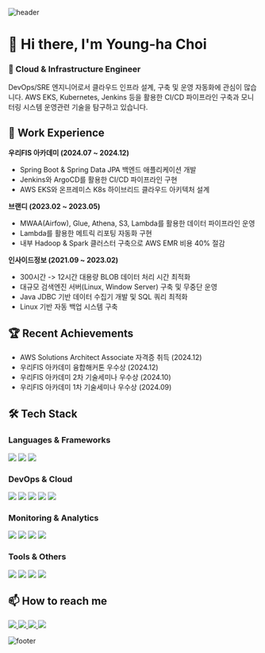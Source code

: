 ![header](https://capsule-render.vercel.app/api?type=venom&height=300&color=9C5FE4&text=Welcome%20to%20my%20GitHub!&fontSize=60&fontColor=000000&stroke=000000&strokeWidth=2)

# 👋 Hi there, I'm Young-ha Choi

### 🚀 Cloud & Infrastructure Engineer
DevOps/SRE 엔지니어로서 클라우드 인프라 설계, 구축 및 운영 자동화에 관심이 많습니다. AWS EKS, Kubernetes, Jenkins 등을 활용한 CI/CD 파이프라인 구축과 모니터링 시스템 운영관련 기술을 탐구하고 있습니다.

## 💼 Work Experience
**우리FIS 아카데미 (2024.07 ~ 2024.12)**
- Spring Boot & Spring Data JPA 백엔드 애플리케이션 개발
- Jenkins와 ArgoCD를 활용한 CI/CD 파이프라인 구현 
- AWS EKS와 온프레미스 K8s 하이브리드 클라우드 아키텍처 설계

**브랜디 (2023.02 ~ 2023.05)**
- MWAA(Airfow), Glue, Athena, S3, Lambda를 활용한 데이터 파이프라인 운영
- Lambda를 활용한 메트릭 리포팅 자동화 구현
- 내부 Hadoop & Spark 클러스터 구축으로 AWS EMR 비용 40% 절감

**인사이드정보 (2021.09 ~ 2023.02)**
- 300시간 -> 12시간 대용량 BLOB 데이터 처리 시간 최적화
- 대규모 검색엔진 서버(Linux, Window Server) 구축 및 무중단 운영
- Java JDBC 기반 데이터 수집기 개발 및 SQL 쿼리 최적화
- Linux 기반 자동 백업 시스템 구축

## 🏆 Recent Achievements
- AWS Solutions Architect Associate 자격증 취득 (2024.12)
- 우리FIS 아카데미 융합해커톤 우수상 (2024.12)
- 우리FIS 아카데미 2차 기술세미나 우수상 (2024.10)
- 우리FIS 아카데미 1차 기술세미나 우수상 (2024.09)

## 🛠 Tech Stack
### Languages & Frameworks
<div>
  <img src="https://img.shields.io/badge/Java-007396?style=for-the-badge&logo=openjdk&logoColor=white"/>
  <img src="https://img.shields.io/badge/Spring Boot-6DB33F?style=for-the-badge&logo=spring-boot&logoColor=white"/>
  <img src="https://img.shields.io/badge/Python-3776AB?style=for-the-badge&logo=python&logoColor=white"/>
</div>

### DevOps & Cloud
<div>
  <img src="https://img.shields.io/badge/AWS-232F3E?style=for-the-badge&logo=amazon-aws&logoColor=white"/>
  <img src="https://img.shields.io/badge/Kubernetes-326CE5?style=for-the-badge&logo=kubernetes&logoColor=white"/>
  <img src="https://img.shields.io/badge/Docker-2496ED?style=for-the-badge&logo=docker&logoColor=white"/>
  <img src="https://img.shields.io/badge/Jenkins-D24939?style=for-the-badge&logo=jenkins&logoColor=white"/>
  <img src="https://img.shields.io/badge/ArgoCD-EF7B4D?style=for-the-badge&logo=argo&logoColor=white"/>
</div>

### Monitoring & Analytics
<div>
  <img src="https://img.shields.io/badge/Prometheus-E6522C?style=for-the-badge&logo=prometheus&logoColor=white"/>
  <img src="https://img.shields.io/badge/Grafana-F46800?style=for-the-badge&logo=grafana&logoColor=white"/>
  <img src="https://img.shields.io/badge/Elasticsearch-005571?style=for-the-badge&logo=elasticsearch&logoColor=white"/>
  <img src="https://img.shields.io/badge/Kibana-005571?style=for-the-badge&logo=kibana&logoColor=white"/>
</div>

### Tools & Others
<div>
  <img src="https://img.shields.io/badge/Linux-FCC624?style=for-the-badge&logo=linux&logoColor=black"/>
  <img src="https://img.shields.io/badge/Git-F05032?style=for-the-badge&logo=git&logoColor=white"/>
  <img src="https://img.shields.io/badge/MySQL-4479A1?style=for-the-badge&logo=mysql&logoColor=white"/>
  <img src="https://img.shields.io/badge/PostgreSQL-336791?style=for-the-badge&logo=postgresql&logoColor=white"/>
</div>

## 📫 How to reach me
<div>
  <a href="mailto:gymlet789@gmail.com">
    <img src="https://img.shields.io/badge/Email-D14836?style=for-the-badge&logo=gmail&logoColor=white"/>
  </a>
  <a href="https://github.com/ChoiYoungHa">
    <img src="https://img.shields.io/badge/GitHub-181717?style=for-the-badge&logo=github&logoColor=white"/>
  </a>
  <a href="https://weight-devlog.tistory.com/">
     <img src="https://img.shields.io/badge/Blog-20C997?style=for-the-badge&logo=blogger&logoColor=white"/>
  </a>
  <a href="https://younghachoi.netlify.app/">
    <img src="https://img.shields.io/badge/Portfolio-4285F4?style=for-the-badge&logo=googlechrome&logoColor=white"/>
  </a>
</div>

![footer](https://capsule-render.vercel.app/api?type=venom&color=9C5FE4&height=200&section=footer)
